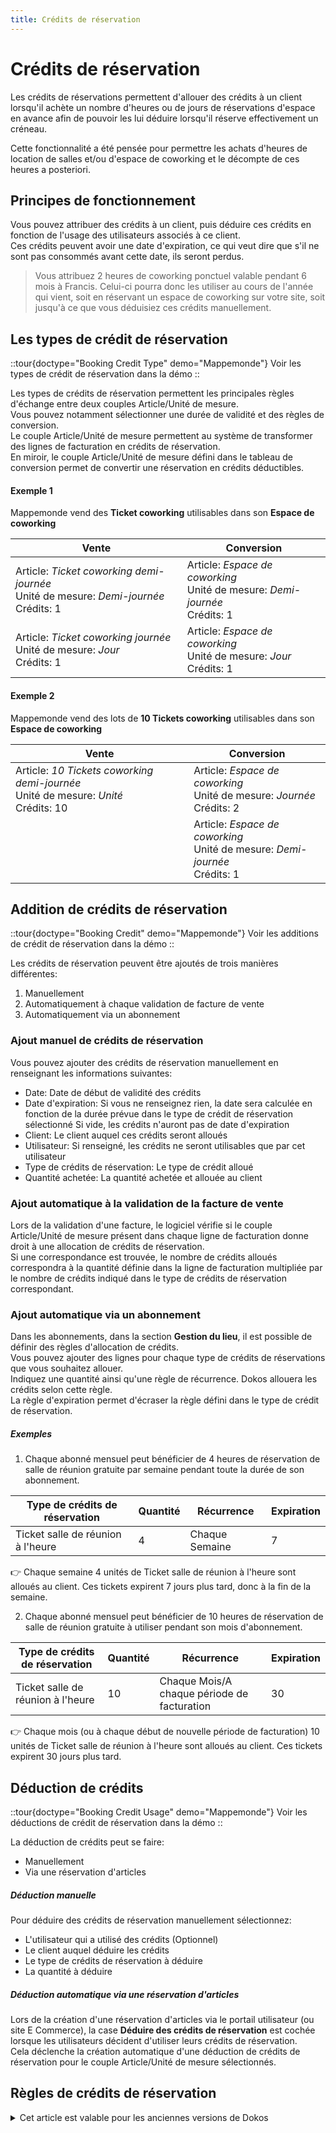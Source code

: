 ```yaml
---
title: Crédits de réservation
---
```


# Crédits de réservation

Les crédits de réservations permettent d'allouer des crédits à un client lorsqu'il achète un nombre d'heures ou de jours de réservations d'espace en avance afin de pouvoir les lui déduire lorsqu'il réserve effectivement un créneau.

Cette fonctionnalité a été pensée pour permettre les achats d'heures de location de salles et/ou d'espace de coworking et le décompte de ces heures a posteriori.  

## Principes de fonctionnement

Vous pouvez attribuer des crédits à un client, puis déduire ces crédits en fonction de l'usage des utilisateurs associés à ce client.  
Ces crédits peuvent avoir une date d'expiration, ce qui veut dire que s'il ne sont pas consommés avant cette date, ils seront perdus.  

> Vous attribuez 2 heures de coworking ponctuel valable pendant 6 mois à Francis.
> Celui-ci pourra donc les utiliser au cours de l'année qui vient, soit en réservant un espace de coworking sur votre site, soit jusqu'à ce que vous déduisiez ces crédits manuellement.  


## Les types de crédit de réservation

::tour{doctype="Booking Credit Type" demo="Mappemonde"}
Voir les types de crédit de réservation dans la démo
::

Les types de crédits de réservation permettent les principales règles d'échange entre deux couples Article/Unité de mesure.  
Vous pouvez notamment sélectionner une durée de validité et des règles de conversion.  
Le couple Article/Unité de mesure permettent au système de transformer des lignes de facturation en crédits de réservation.  
En miroir, le couple Article/Unité de mesure défini dans le tableau de conversion permet de convertir une réservation en crédits déductibles.  

#### Exemple 1

Mappemonde vend des **Ticket coworking** utilisables dans son **Espace de coworking**

|Vente|Conversion|
|---|---|
|Article: *Ticket coworking demi-journée*<br>Unité de mesure: *Demi-journée*<br>Crédits: 1|Article: *Espace de coworking*<br>Unité de mesure: *Demi-journée*<br>Crédits: 1|
|Article: *Ticket coworking journée*<br>Unité de mesure: *Jour*<br>Crédits: 1|Article: *Espace de coworking*<br>Unité de mesure: *Jour*<br>Crédits: 1|


#### Exemple 2

Mappemonde vend des lots de **10 Tickets coworking** utilisables dans son **Espace de coworking**

|Vente|Conversion|
|---|---|
|Article: *10 Tickets coworking demi-journée*<br>Unité de mesure: *Unité*<br>Crédits: 10|Article: *Espace de coworking*<br>Unité de mesure: *Journée*<br>Crédits: 2|
||Article: *Espace de coworking*<br>Unité de mesure: *Demi-journée*<br>Crédits: 1|


## Addition de crédits de réservation

::tour{doctype="Booking Credit" demo="Mappemonde"}
Voir les additions de crédit de réservation dans la démo
::

Les crédits de réservation peuvent être ajoutés de trois manières différentes:
1. Manuellement
2. Automatiquement à chaque validation de facture de vente
3. Automatiquement via un abonnement


### Ajout manuel de crédits de réservation

Vous pouvez ajouter des crédits de réservation manuellement en renseignant les informations suivantes:

- Date: Date de début de validité des crédits
- Date d'expiration: Si vous ne renseignez rien, la date sera calculée en fonction de la durée prévue dans le type de crédit de réservation sélectionné
  Si vide, les crédits n'auront pas de date d'expiration
- Client: Le client auquel ces crédits seront alloués
- Utilisateur: Si renseigné, les crédits ne seront utilisables que par cet utilisateur
- Type de crédits de réservation: Le type de crédit alloué
- Quantité achetée: La quantité achetée et allouée au client

### Ajout automatique à la validation de la facture de vente


Lors de la validation d'une facture, le logiciel vérifie si le couple Article/Unité de mesure présent dans chaque ligne de facturation donne droit à une allocation de crédits de réservation.  
Si une correspondance est trouvée, le nombre de crédits alloués correspondra à la quantité définie dans la ligne de facturation multipliée par le nombre de crédits indiqué dans le type de crédits de réservation correspondant.  


### Ajout automatique via un abonnement

Dans les abonnements, dans la section **Gestion du lieu**, il est possible de définir des règles d'allocation de crédits.  
Vous pouvez ajouter des lignes pour chaque type de crédits de réservations que vous souhaitez allouer.  
Indiquez une quantité ainsi qu'une règle de récurrence. Dokos allouera les crédits selon cette règle.  
La règle d'expiration permet d'écraser la règle défini dans le type de crédit de réservation.  

##### Exemples

1. Chaque abonné mensuel peut bénéficier de 4 heures de réservation de salle de réunion gratuite par semaine pendant toute la durée de son abonnement.

|Type de crédits de réservation|Quantité|Récurrence|Expiration|
|----|----|----|----|
|Ticket salle de réunion à l'heure|4|Chaque Semaine|7|

:point_right: Chaque semaine 4 unités de Ticket salle de réunion à l'heure sont alloués au client. Ces tickets expirent 7 jours plus tard, donc à la fin de la semaine.


2. Chaque abonné mensuel peut bénéficier de 10 heures de réservation de salle de réunion gratuite à utiliser pendant son mois d'abonnement.

|Type de crédits de réservation|Quantité|Récurrence|Expiration|
|----|----|----|----|
|Ticket salle de réunion à l'heure|10|Chaque Mois/A chaque période de facturation|30|

:point_right: Chaque mois (ou à chaque début de nouvelle période de facturation) 10 unités de Ticket salle de réunion à l'heure sont alloués au client. Ces tickets expirent 30 jours plus tard.


## Déduction de crédits

::tour{doctype="Booking Credit Usage" demo="Mappemonde"}
Voir les déductions de crédit de réservation dans la démo
::

La déduction de crédits peut se faire:
- Manuellement
- Via une réservation d'articles

##### Déduction manuelle

Pour déduire des crédits de réservation manuellement sélectionnez:
- L'utilisateur qui a utilisé des crédits (Optionnel)
- Le client auquel déduire les crédits
- Le type de crédits de réservation à déduire
- La quantité à déduire


##### Déduction automatique via une réservation d'articles

Lors de la création d'une réservation d'articles via le portail utilisateur (ou site E Commerce), la case **Déduire des crédits de réservation** est cochée lorsque les utilisateurs décident d'utiliser leurs crédits de réservation.  
Cela déclenche la création automatique d'une déduction de crédits de réservation pour le couple Article/Unité de mesure sélectionnés.  


## Règles de crédits de réservation

<details>
<summary>Cet article est valable pour les anciennes versions de Dokos</summary>


::alert
Jusqu'à la version 3.27, les crédits de réservations pouvaient être ajoutés/déduits via des règles de crédit de réservation.  
La conversion entre un article de vente et un article réservable se faisait via des Conversions de crédits de réservation
::

Bien qu'il soit possible d'ajouter et de déduire des crédits manuellement, ces opérations sont fastidieuses et peuvent prendre beaucoup de temps.  
Il est donc possible de créer des règles qui ajouteront ou déduiront automatiquement ces crédits en fonction des actions des utilisateurs.  

### Règles d'addition

Une règle d'addition va lire un document généré par l'action d'un utilisateur et ajouter les crédits correspondant si celui-ci répond à certains critères.  


> Nous souhaitons que des crédits soient automatiquement attribués à un client à chaque fois qu'il achète l'article "Coworking Ponctuel".
> 
> Nous allons donc créer une règle d'addition de crédits de réservation avec les critères suivants:
> 
> - Cette règle sera uniquement applicable pour un article, en l'occurence l'article Coworking Ponctuel.
> - L'élément déclencheur sera la validation d'une facture de vente.
> - Nous définirons également que nous souhaitons lire les informations concernant la quantité, l'unité de mesure et l'article dans la table enfant "Articles".
> - Nous pourrions également ajouter une condition, comme par exemple que cette règle ne concerne que les client appartenant au groupe de clients "Coworkers".
> - Nous définirons que ces crédits expirent au bout de 6 mois.
> - Puis nous établirons une correpondance entre certaines informations nécessaire pour le fonctionnement de la règle et les champs correspondants dans la facture de vente (et le tableau d'articles).
> 

Cette règle donnera le document suivant:

- **Type de règle**: Addition de crédits de réservation
- **Applicable uniquement pour**: Article
- **Document**: Coworking ponctuel

- **Document déclencheur**: Facture de vente
- **Action déclencheuse**: A la validation
- **Utiliser une table enfant pour l'article, l'unité de mesure et la quantité**: Oui
- **Table enfant**: Articles
- **Conditions**: doc.customer_group == "Coworkers"

- **Règle d'expiration**: Ajouter X Mois
- **Délai d'expiration**: 6

- **Champ Client**: Client
- **Champ contenant l'utilisateur**: _Vide_ (Les crédits seront attribués au client et non pas spécifiquement à un utilisateur lié à ce client)
- **Champ Unité de mesure**: Unité de mesure (Champ de la ligne d'articles)
- **Champ Article**: Article (Champ de la ligne d'articles)
- **Champ Date**: Date
- **Champ Quantité**: Quantité (Champ de la ligne d'articles)


::alert{type=info}
Un client achète 10 Heures de l'article Coworking ponctuel. La règle ci-dessus lui ajoutera automatiquement 10 Heures associées à l'article coworking ponctuel à la validation de la facture correspondante.
::


#### Règles personnalisées

Dans certains cas, les unités de mesure et l'aticle à ajouter au crédit du client ne correspondent pas à ceux du document de référence. On peut alors créer des correspondances grâce aux règles personnalisées.

Ces règles permettent de définir l'unité de mesure source - celle du document de référence -, la quantité cible pour une unité de quantité source et son unité de mesure cible - celle du crédit de réservation -.


> On souhaite facture un abonnement mensuel correspondant à 10 journées de coworking.
> Dans ce cas on créera une règle du type:
> |Unité de mesure source|Quantité cible|Unité de mesure cible|
> |----------------------|--------------|---------------------|
> |Mois|10|Jour|



### Règles de déduction

Une règle de déduction va lire un document généré par l'action d'un utilisateur et déduire les crédits correspondant si celui-ci répond à certains critères.
Si les principes sont similaires aux règles d'addition de crédits, les règles de déduction ont quelques différences:

1. Elles ont une date de validité, qui peut servir notamment à déduire des crédits associés à des réservations faites dans le passé.
2. Il est possible d'arrondir l'usage à l'unité supérieure ou inférieure (Si l'utilisateur a consommé 2.5 heures, on peut déduire 2 heures ou 3 heures)
3. Les crédits peuvent être déduits:
	- Selon l'unité de mesure la plus proche de la consommation réelle
	Ex. Si l'utilisateur a acheté 5 heures, puis 2 jours de coworking et viens passer une journée dans le lieu, on lui déduira une journée

	- Selon la règle du premier entré/premier sorti
	Ex. Si l'utilisateur a acheté 10 journées, puis 10 heures de coworking et passe 2 heures dans le lieu, on lui déduira une journée

	- Selon des règles personnalisées

#### Les règles personnalisées

Les règles de déduction personnalisées permettent de s'affranchir des règles de déduction par défaut, basées sur la consommation exacte de minutes de réservations.  

Il est ainsi possible de mettre en place des scénarios comme par exemple:

- Si l'utilisateur reste moins de 4 heures, on lui déduit le nombre d'heures consommées
- Si l'utilisateur reste entre 4 et 5 heures, on lui déduit une demi-journée
- Si l'utilisateur reste entre 6 et 7 heures, on lui déduit une demi-journée + les heures au delà de 5 heures
- Si l'utilisateur reste plus de 7 heures, on lui déduit 1 journée

Vous pouvez ainsi définir deux composantes:
1. Une durée (mins)
2. Un intervalle de temps (mins)

Le temps consommé est calculé en minutes.
Si cette durée est contenue dans un des intervalles de temps, le système déduira l'unité de mesure correspondant à cet intervalle, puis cherchera un autre intervalle ou une durée correspond au temps restant.

Pour configurer le cas de figure ci-dessus, il faut donc entrer les informations suivantes dans le tableau:

|Durée|Intervalle minimum|Intervalle maximum|Unité de mesure|Quantité de crédit|
|-----|------------------|------------------|---------------|------------------|
|60|||Heure|1|
||240|300|Demi-journée|1|
||480|960|Jour|1|


Afin de déterminer quel article doit être déduit, Dokos permet de configurer des conversion de réservation de crédits.

### Conversion de réservation de crédits

Les conversion de réservation de crédits permettent d'indiquer à Dokos quels articles peuvent être convertis lors des déductions de crédit.  

Prenons par exemple un lieu qui loue 4 salles: 2 x 30m2 et 2 x 50m2.
Ce tiers lieu vendra 2 types de tickets: "Ticket petite salle" et "Ticket grande salle".

Dans ce cas les articles correspondant aux deux salles de 30m2 pourront être convertis en "Ticket petite salle" et les articles correspondant aux deux salles de 60m2 pourront être convertis en "Ticket grande salle".

Ces documents permettront également au système d'effectuer une conversion automatique lors des réservations sur le site web.
</details>